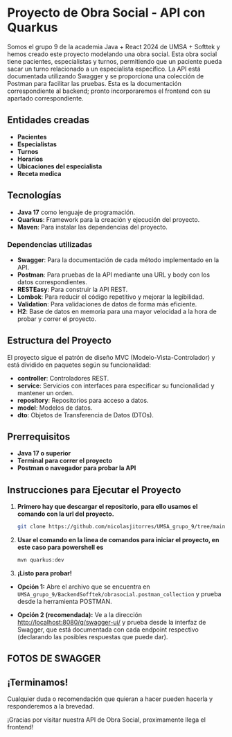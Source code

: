 # Proyecto de Obra Social - API con Quarkus

Somos el grupo 9 de la academia Java + React 2024 de UMSA + Softtek y hemos creado este proyecto modelando una obra social. Esta obra social tiene pacientes, especialistas y turnos, permitiendo que un paciente pueda sacar un turno relacionado a un especialista específico. La API está documentada utilizando Swagger y se proporciona una colección de Postman para facilitar las pruebas. Esta es la documentación correspondiente al backend; pronto incorporaremos el frontend con su apartado correspondiente.


## Entidades creadas

- **Pacientes**
- **Especialistas**
- **Turnos**
- **Horarios**
- **Ubicaciones del especialista**
- **Receta medica**

## Tecnologías

- **Java 17** como lenguaje de programación.
- **Quarkus**: Framework para la creación y ejecución del proyecto.
- **Maven**: Para instalar las dependencias del proyecto.

### Dependencias utilizadas
- **Swagger**: Para la documentación de cada método implementado en la API.
- **Postman**: Para pruebas de la API mediante una URL y body con los datos correspondientes.
- **RESTEasy**: Para construir la API REST.
- **Lombok**: Para reducir el código repetitivo y mejorar la legibilidad.
- **Validation**: Para validaciones de datos de forma más eficiente.
- **H2**: Base de datos en memoria para una mayor velocidad a la hora de probar y correr el proyecto.

## Estructura del Proyecto

El proyecto sigue el patrón de diseño MVC (Modelo-Vista-Controlador) y está dividido en paquetes según su funcionalidad:

- **controller**: Controladores REST.
- **service**: Servicios con interfaces para especificar su funcionalidad y mantener un orden.
- **repository**: Repositorios para acceso a datos.
- **model**: Modelos de datos.
- **dto**: Objetos de Transferencia de Datos (DTOs).

## Prerrequisitos

- **Java 17 o superior**
- **Terminal para correr el proyecto**
- **Postman o navegador para probar la API**

## Instrucciones para Ejecutar el Proyecto

1. **Primero hay que descargar el repositorio, para ello usamos el comando con la url del proyecto.**

   ```bash
   git clone https://github.com/nicolasjitorres/UMSA_grupo_9/tree/main
   ```
2. **Usar el comando en la linea de comandos para iniciar el proyecto, en este caso para powershell es**

    ```bash
    mvn quarkus:dev
    ```
3. **¡Listo para probar!**

- **Opción 1:**
  Abre el archivo que se encuentra en `UMSA_grupo_9/BackendSofftek/obrasocial.postman_collection` y prueba desde la herramienta POSTMAN.

- **Opción 2 (recomendada):**
  Ve a la dirección [http://localhost:8080/q/swagger-ui/](http://localhost:8080/q/swagger-ui/) y prueba desde la interfaz de Swagger, que está documentada con cada endpoint respectivo (declarando las posibles respuestas que puede dar).

## FOTOS DE SWAGGER


## ¡Terminamos!

Cualquier duda o recomendación que quieran a hacer pueden hacerla y responderemos a la brevedad.

¡Gracias por visitar nuestra API de Obra Social, proximamente llega el frontend!